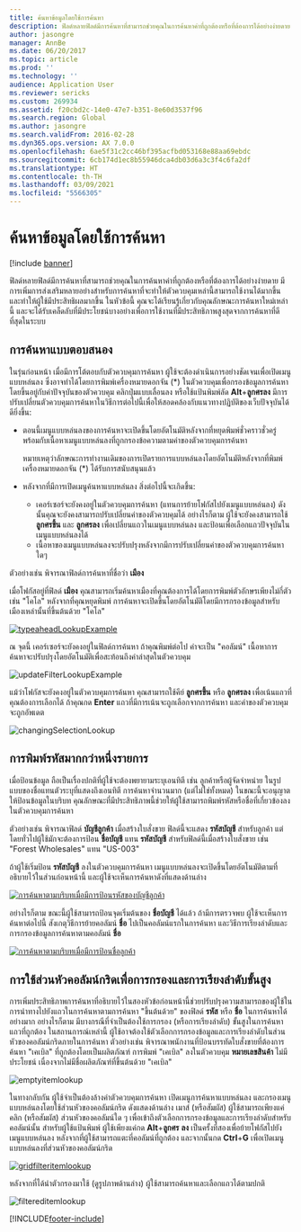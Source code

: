 ```yaml
---
title: ค้นหาข้อมูลโดยใช้การค้นหา
description: ฟิลด์หลายฟิลด์มีการค้นหาที่สามารถช่วยคุณในการค้นหาค่าที่ถูกต้องหรือที่ต้องการได้อย่างง่ายดาย มีการเพิ่มการส่งเสริมหลายอย่างสำหรับการค้นหาที่จะทำให้ตัวควบคุมเหล่านี้สามารถใช้งานได้มากขึ้น และทำให้ผู้ใช้มีประสิทธิผลมากขึ้น ในหัวข้อนี้ คุณจะได้เรียนรู้เกี่ยวกับคุณลักษณะการค้นหาใหม่เหล่านี้ และจะได้รับเคล็ดลับที่มีประโยชน์บางอย่างเพื่อการใช้งานที่มีประสิทธิภาพสูงสุดจากการค้นหาที่ดีที่สุดในระบบ
author: jasongre
manager: AnnBe
ms.date: 06/20/2017
ms.topic: article
ms.prod: ''
ms.technology: ''
audience: Application User
ms.reviewer: sericks
ms.custom: 269934
ms.assetid: f20cbd2c-14e0-47e7-b351-8e60d3537f96
ms.search.region: Global
ms.author: jasongre
ms.search.validFrom: 2016-02-28
ms.dyn365.ops.version: AX 7.0.0
ms.openlocfilehash: 6ae5f31c2cc46bf395acfbd053168e88aa69ebdc
ms.sourcegitcommit: 6cb174d1ec8b55946dca4db03d6a3c3f4c6fa2df
ms.translationtype: HT
ms.contentlocale: th-TH
ms.lasthandoff: 03/09/2021
ms.locfileid: "5566305"
---
```

# <a name="find-information-by-using-lookups"></a>ค้นหาข้อมูลโดยใช้การค้นหา

[!include [banner](../includes/banner.md)]

ฟิลด์หลายฟิลด์มีการค้นหาที่สามารถช่วยคุณในการค้นหาค่าที่ถูกต้องหรือที่ต้องการได้อย่างง่ายดาย มีการเพิ่มการส่งเสริมหลายอย่างสำหรับการค้นหาที่จะทำให้ตัวควบคุมเหล่านี้สามารถใช้งานได้มากขึ้น และทำให้ผู้ใช้มีประสิทธิผลมากขึ้น ในหัวข้อนี้ คุณจะได้เรียนรู้เกี่ยวกับคุณลักษณะการค้นหาใหม่เหล่านี้ และจะได้รับเคล็ดลับที่มีประโยชน์บางอย่างเพื่อการใช้งานที่มีประสิทธิภาพสูงสุดจากการค้นหาที่ดีที่สุดในระบบ

## <a name="responsive-lookups"></a>การค้นหาแบบตอบสนอง

ในรุ่นก่อนหน้า เมื่อมีการโต้ตอบกับตัวควบคุมการค้นหา ผู้ใช้จะต้องดำเนินการอย่างชัดเจนเพื่อเปิดเมนูแบบหล่นลง ซึ่งอาจทำได้โดยการพิมพ์เครื่องหมายดอกจัน (\*) ในตัวควบคุมเพื่อกรองข้อมูลการค้นหาโดยขึ้นอยู่กับค่าปัจจุบันของตัวควบคุม คลิกปุ่มแบบเลื่อนลง หรือใช้แป้นพิมพ์ลัด **Alt**+**ลูกศรลง** มีการปรับเปลี่ยนตัวควบคุมการค้นหาในวิธีการต่อไปนี้เพื่อให้สอดคล้องกับแนวทางปฏิบัติของเว็บปัจจุบันได้ดียิ่งขึ้น:

- ตอนนี้เมนูแบบหล่นลงของการค้นหาจะเปิดขึ้นโดยอัตโนมัติหลังจากที่หยุดพิมพ์ชั่วคราวชั่วครู่พร้อมกับเนื้อหาเมนูแบบหล่นลงที่ถูกกรองข้อความตามค่าของตัวควบคุมการค้นหา

    หมายเหตุว่าลักษณะการทำงานเดิมของการเปิดรายการแบบหล่นลงโดยอัตโนมัติหลังจากที่พิมพ์เครื่องหมายดอกจัน (\*) ได้รับการสนับสนุนแล้ว

- หลังจากที่มีการเปิดเมนูค้นหาแบบหล่นลง สิ่งต่อไปนี้จะเกิดขึ้น:

    - เคอร์เซอร์จะยังคงอยู่ในตัวควบคุมการค้นหา (แทนการย้ายโฟกัสไปยังเมนูแบบหล่นลง) ดังนั้นคุณจะยังคงสามารถปรับเปลี่ยนค่าของตัวควบคุมได้ อย่างไรก็ตาม ผู้ใช้จะยังคงสามารถใช้ **ลูกศรขึ้น** และ **ลูกศรลง** เพื่อเปลี่ยนแถวในเมนูแบบหล่นลง และป้อนเพื่อเลือกแถวปัจจุบันในเมนูแบบหล่นลงได้
    - เนื้อหาของเมนูแบบหล่นลงจะปรับปรุงหลังจากมีการปรับเปลี่ยนค่าของตัวควบคุมการค้นหาใดๆ

ตัวอย่างเช่น พิจารณาฟิลด์การค้นหาที่ชื่อว่า **เมือง**

เมื่อโฟกัสอยู่ที่ฟิลด์ **เมือง** คุณสามารถเริ่มค้นหาเมืองที่คุณต้องการได้โดยการพิมพ์ตัวอักษรเพียงไม่กี่ตัว เช่น "โคโล" หลังจากที่คุณหยุดพิมพ์ การค้นหาจะเปิดขึ้นโดยอัตโนมัติโดยมีการกรองข้อมูลสำหรับเมืองเหล่านั้นที่ขึ้นต้นด้วย "โคโล"

[![typeaheadLookupExample](./media/typeaheadlookupexample.png)](./media/typeaheadlookupexample.png)

ณ จุดนี้ เคอร์เซอร์จะยังคงอยู่ในฟิลด์การค้นหา ถ้าคุณพิมพ์ต่อไป ค่าจะเป็น "คอลัมน์" เนื้อหาการค้นหาจะปรับปรุงโดยอัตโนมัติเพื่อสะท้อนถึงค่าล่าสุดในตัวควบคุม

![updateFilterLookupExample](./media/updatefilterlookupexample.png)

แม้ว่าโฟกัสจะยังคงอยู่ในตัวควบคุมการค้นหา คุณสามารถใช้คีย์ **ลูกศรขึ้น** หรือ **ลูกศรลง** เพื่อเน้นแถวที่คุณต้องการเลือกได้ ถ้าคุณกด **Enter** แถวที่มีการเน้นจะถูกเลือกจากการค้นหา และค่าของตัวควบคุมจะถูกอัพเดต

![changingSelectionLookup](./media/changingselectionlookup.png)

## <a name="typing-in-more-than-ids"></a>การพิมพ์รหัสมากกว่าหนึ่งรายการ

เมื่อป้อนข้อมูล ถือเป็นเรื่องปกติที่ผู้ใช้จะต้องพยายามระบุเอนทิตี เช่น ลูกค้าหรือผู้จัดจำหน่าย ในรูปแบบของชื่อแทนตัวระบุที่แสดงถึงเอนทิตี การค้นหาจำนวนมาก (แต่ไม่ใช่ทั้งหมด) ในขณะนี้จะอนุญาตให้ป้อนข้อมูลในบริบท คุณลักษณะที่มีประสิทธิภาพนี้ช่วยให้ผู้ใช้สามารถพิมพ์รหัสหรือชื่อที่เกี่ยวข้องลงในตัวควบคุมการค้นหา

ตัวอย่างเช่น พิจารณาฟิลด์ **บัญชีลูกค้า** เมื่อสร้างใบสั่งขาย ฟิลด์นี้จะแสดง **รหัสบัญชี** สำหรับลูกค้า แต่โดยทั่วไปผู้ใช้มักจะต้องการป้อน **ชื่อบัญชี** แทน **รหัสบัญชี** สำหรับฟิลด์นี้เมื่อสร้างใบสั่งขาย เช่น "Forest Wholesales" แทน "US-003"

ถ้าผู้ใช้เริ่มป้อน **รหัสบัญชี** ลงในตัวควบคุมการค้นหา เมนูแบบหล่นลงจะเปิดขึ้นโดยอัตโนมัติตามที่อธิบายไว้ในส่วนก่อนหน้านี้ และผู้ใช้จะเห็นการค้นหาดังที่แสดงด้านล่าง

[![การค้นหาตามบริบทเมื่อมีการป้อนรหัสของบัญชีลูกค้า](./media/howtocontextuallookups-1.png)](./media/howtocontextuallookups-1.png)

อย่างไรก็ตาม ขณะนี้ผู้ใช้สามารถป้อนจุดเริ่มต้นของ **ชื่อบัญชี** ได้แล้ว ถ้ามีการตรวจพบ ผู้ใช้จะเห็นการค้นหาต่อไปนี้ สังเกตุวิธีการย้ายคอลัมน์ **ชื่อ** ไปเป็นคอลัมน์แรกในการค้นหา และวิธีการเรียงลำดับและการกรองข้อมูลการค้นหาตามคอลัมน์ **ชื่อ**

[![การค้นหาตามบริบทเมื่อมีการป้อนชื่อลูกค้า](./media/howtocontextuallookups-2.png)](./media/howtocontextuallookups-2.png)

## <a name="using-grid-column-headers-for-more-advanced-filtering-and-sorting"></a>การใช้ส่วนหัวคอลัมน์กริดเพื่อการกรองและการเรียงลำดับขั้นสูง

การเพิ่มประสิทธิภาพการค้นหาที่อธิบายไว้ในสองหัวข้อก่อนหน้านี้ช่วยปรับปรุงความสามารถของผู้ใช้ในการนำทางไปยังแถวในการค้นหาตามการค้นหา "ขึ้นต้นด้วย" ของฟิลด์ **รหัส** หรือ **ชื่อ** ในการค้นหาได้อย่างมาก อย่างไรก็ตาม มีบางกรณีที่จำเป็นต้องใช้การกรอง (หรือการเรียงลำดับ) ขั้นสูงในการค้นหาแถวที่ถูกต้อง ในสถานการณ์เหล่านี้ ผู้ใช้อาจต้องใช้ตัวเลือกการกรองข้อมูลและการเรียงลำดับในส่วนหัวของคอลัมน์กริดภายในการค้นหา ตัวอย่างเช่น พิจารณาพนักงานที่ป้อนบรรทัดใบสั่งขายที่ต้องการค้นหา "เคเบิล" ที่ถูกต้องโดยเป็นผลิตภัณฑ์ การพิมพ์ "เคเบิล" ลงในตัวควบคุม **หมายเลขสินค้า** ไม่มีประโยชน์ เนื่องจากไม่มีชื่อผลิตภัณฑ์ที่ขึ้นต้นด้วย "เคเบิล"

![emptyitemlookup](./media/emptyitemlookup.png)

ในทางกลับกัน ผู้ใช้จำเป็นต้องล้างค่าตัวควบคุมการค้นหา เปิดเมนูการค้นหาแบบหล่นลง และกรองเมนูแบบหล่นลงโดยใช้ส่วนหัวของคอลัมน์กริด ดังแสดงด้านล่าง เมาส์ (หรือสัมผัส) ผู้ใช้สามารถเพียงแค่คลิก (หรือสัมผัส) ส่วนหัวของคอลัมน์ใด ๆ เพื่อเข้าถึงตัวเลือกการกรองข้อมูลและการเรียงลำดับสำหรับคอลัมน์นั้น สำหรับผู้ใช้แป้นพิมพ์ ผู้ใช้เพียงแค่กด **Alt**+**ลูกศร** **ลง** เป็นครั้งที่สองเพื่อย้ายโฟกัสไปยังเมนูแบบหล่นลง หลังจากที่ผู้ใช้สามารถแตะที่คอลัมน์ที่ถูกต้อง และจากนั้นกด **Ctrl**+**G** เพื่อเปิดเมนูแบบหล่นลงที่ส่วนหัวของคอลัมน์กริด

[![gridfilteritemlookup](./media/gridfilteritemlookup.png)](./media/gridfilteritemlookup.png)

หลังจากที่ได้นำตัวกรองมาใช้ (ดูรูปภาพด้านล่าง) ผู้ใช้สามารถค้นหาและเลือกแถวได้ตามปกติ

![filtereditemlookup](./media/filtereditemlookup.png)


[!INCLUDE[footer-include](../../../includes/footer-banner.md)]